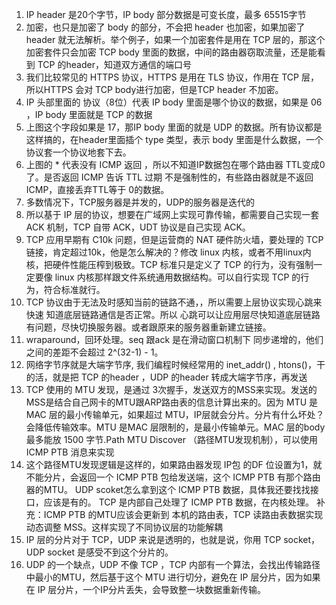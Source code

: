 1. IP header 是20个字节，IP body 部分数据是可变长度，最多 65515字节
2. 加密，也只是加密了 body 的部分，不会把 header 也加密，如果加密了header 就无法解析。举个例子，如果一个加密套件是用在 TCP 层的，那这个加密套件只会加密 TCP body 里面的数据，中间的路由器窃取流量，还是能看到 TCP 的header，知道双方通信的端口号
3. 我们比较常见的 HTTPS 协议，HTTPS 是用在 TLS 协议，作用在 TCP 层，所以HTTPS 会对 TCP body进行加密，但是TCP header 不加密。
4. IP 头部里面的 协议（8位）代表 IP body 里面是哪个协议的数据，如果是 06 ，IP body 里面就是 TCP 的数据
5. 上图这个字段如果是 17，那IP body 里面的就是 UDP 的数据。所有协议都是这样搞的，在header里面插个 type 类型，表示 body 里面是什么数据，一个协议套一个协议地套下去。
6. 上图的 * 代表没有 ICMP 返回 ，所以不知道IP数据包在哪个路由器 TTL变成0了。是否返回 ICMP 告诉 TTL 过期 不是强制性的，有些路由器就是不返回 ICMP，直接丢弃TTL等于 0的数据。
7. 多数情况下，TCP服务器是并发的，UDP的服务器是迭代的
8. 所以基于 IP 层的协议，想要在广域网上实现可靠传输，都需要自己实现一套 ACK 机制，TCP 自带 ACK，UDT 协议是自己实现 ACK。
9. TCP 应用早期有 C10k 问题，但是运营商的 NAT 硬件防火墙，要处理的 TCP 链接，肯定超过10k，他是怎么解决的？修改 linux 内核，或者不用linux内核，把硬件性能压榨到极致。TCP 标准只是定义了 TCP 的行为，没有强制一定要像 linux 内核那样跟文件系统通用数据结构。可以自行实现 TCP 的行为，符合标准就行。
10. TCP 协议由于无法及时感知当前的链路不通，，所以需要上层协议实现心跳来 快速 知道底层链路通信是否正常。所以 心跳可以让应用层尽快知道底层链路 有问题，尽快切换服务器。或者跟原来的服务器重新建立链接。
11. wraparound，回环处理。seq 跟ack 是在滑动窗口机制下 同步递增的，他们之间的差距不会超过     2^(32-1) - 1。
12. 网络字节序就是大端字节序, 我们编程时候经常用的 inet_addr() , htons()，干的活，就是把 TCP 的header ，UDP 的header 转成大端字节序，再发送
13. TCP 使用的 MTU 发现，是通过 3次握手，发送双方的MSS来实现。发送的MSS是结合自己网卡的MTU跟ARP路由表的信息计算出来的。因为 MTU 是MAC 层的最小传输单元，如果超过 MTU，IP层就会分片。分片有什么坏处？会降低传输效率。MTU 是MAC 层限制的，是最小传输单元。MAC 层的body最多能放 1500 字节.Path MTU Discover （路径MTU发现机制），可以使用 ICMP PTB 消息来实现
14. 这个路径MTU发现逻辑是这样的，如果路由器发现 IP包 的DF 位设置为1，就不能分片，会返回一个 ICMP PTB 包给发送端，这个 ICMP PTB 有那个路由器的MTU。
UDP scoket怎么拿到这个 ICMP PTB 数据，具体我还要找找接口，应该是有的。
TCP 是内部自己处理了 ICMP PTB 数据，在内核处理。
补充：ICMP PTB 的MTU应该会更新到 本机的路由表，TCP 读路由表数据实现动态调整 MSS。这样实现了不同协议层的功能解耦
15. IP 层的分片对于 TCP，UDP 来说是透明的，也就是说，你用 TCP socket，UDP socket 是感受不到这个分片的。
16. UDP 的一个缺点，UDP 不像 TCP ，TCP 内部有一个算法，会找出传输路径中最小的MTU，然后基于这个 MTU 进行切分，避免在 IP 层分片，因为如果在 IP 层分片，一个IP分片丢失，会导致整一块数据重新传输。